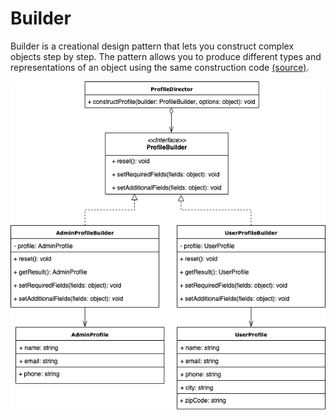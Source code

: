 # Builder
Builder is a creational design pattern that lets you construct complex objects step by step. The pattern allows you to produce different types and representations of an object using the same construction code [(source)](https://refactoring.guru/design-patterns/builder).

![UML](./builderUML.png)
